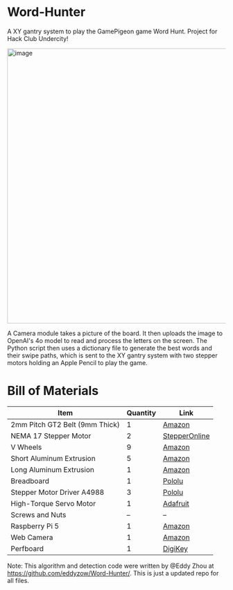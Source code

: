 # Word-Hunter
A XY gantry system to play the GamePigeon game Word Hunt. Project for Hack Club Undercity!

<img width="844" height="634" alt="image" src="https://github.com/user-attachments/assets/873782df-94c3-4f82-9829-089fa519c28a" />

A Camera module takes a picture of the board. It then uploads the image to OpenAI's 4o model to read and process the letters on the screen. The Python script then uses a dictionary file to generate the best words and their swipe paths, which is sent to the XY gantry system with two stepper motors holding an Apple Pencil to play the game.

# Bill of Materials

| Item                          | Quantity | Link |
|-------------------------------|----------|------|
| 2mm Pitch GT2 Belt (9mm Thick) | 1 | [Amazon](https://www.amazon.com/Seekliny-Non-Slip-Creality-Anycubic-Artillery/dp/B0CX1CXZH2?source=ps-sl-shoppingads-lpcontext&ref_=fplfs&psc=1&smid=A2DGLVBBDAJTOF&gQT=2) |
| NEMA 17 Stepper Motor        | 2 | [StepperOnline](https://www.omc-stepperonline.com/fr/nema-17-bipolaire-59ncm-84oz-in-2a-42x48mm-4-fils-avec-1m-de-cable-et-connecteur-17hs19-2004s1) |
| V Wheels                     | 9 | [Amazon](https://www.amazon.com/V-Slot-Aluminum-Profiles-Printer-Special/dp/B0F4PNHJXP?gQT=1) |
| Short Aluminum Extrusion    | 5 | [Amazon](https://www.amazon.com/European-Standard-Anodized-Aluminum-Extrusion/dp/B09JSN97Y9?source=ps-sl-shoppingads-lpcontext&ref_=fplfs&psc=1&smid=A2E52U58FCDBRC&gPromoCode=14155643339598177024&gQT=1) |
| Long Aluminum Extrusion     | 1 | [Amazon](https://www.amazon.com/European-Standard-Anodized-Aluminum-Extrusion/dp/B09JSN97Y9?source=ps-sl-shoppingads-lpcontext&ref_=fplfs&psc=1&smid=A2E52U58FCDBRC&gPromoCode=14155643339598177024&gQT=1) |
| Breadboard                  | 1 | [Pololu](https://www.pololu.com/product/4000?gQT=1) |
| Stepper Motor Driver A4988  | 3 | [Pololu](https://www.pololu.com/product/1182) |
| High-Torque Servo Motor     | 1 | [Adafruit](https://www.adafruit.com/product/1142?gQT=1) |
| Screws and Nuts             | – | – |
| Raspberry Pi 5              | 1 | [Amazon](https://www.amazon.com/Raspberry-Pi-8GB-SC1112-Quad-core/dp/B0CK2FCG1K?source=ps-sl-shoppingads-lpcontext&ref_=fplfs&psc=1&smid=A3FPRP7I8FTOOJ) |
| Web Camera                  | 1 | [Amazon](https://www.amazon.com/FWV-Streaming-Microphone-Desktop-Studying/dp/B0D72VQR6Q?source=ps-sl-shoppingads-lpcontext&ref_=fplfs&psc=1&smid=A36LVV2HAP7FK3&gQT=1) |
| Perfboard                   | 1 | [DigiKey](https://www.digikey.com/en/products/detail/schmalztech,-llc/ST-PERF-1-3/15786862?gQT=1) |



Note: This algorithm and detection code were written by @Eddy Zhou at https://github.com/eddyzow/Word-Hunter/. This is just a updated repo for all files.  
